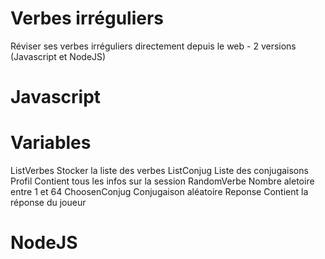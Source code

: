 # Verbes irréguliers
Réviser ses verbes irréguliers directement depuis le web - 2 versions (Javascript et NodeJS)

# Javascript
# Variables
ListVerbes
Stocker la liste des verbes
ListConjug
Liste des conjugaisons
Profil
Contient tous les infos sur la session
RandomVerbe
Nombre aletoire entre 1 et 64
ChoosenConjug
Conjugaison aléatoire
Reponse
Contient la réponse du joueur

# NodeJS
